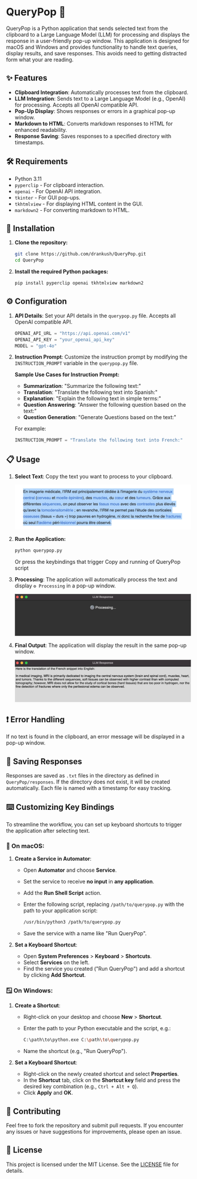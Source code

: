 
# QueryPop 🎉

QueryPop is a Python application that sends selected text from the clipboard to a Large Language Model (LLM) for processing and displays the response in a user-friendly pop-up window. This application is designed for macOS and Windows and provides functionality to handle text queries, display results, and save responses. This avoids need to getting distracted form what your are reading.

## ✨ Features 

- **Clipboard Integration**: Automatically processes text from the clipboard.
- **LLM Integration**: Sends text to a Large Language Model (e.g., OpenAI) for processing. Accepts all OpenAI compatible API.
- **Pop-Up Display**: Shows responses or errors in a graphical pop-up window.
- **Markdown to HTML**: Converts markdown responses to HTML for enhanced readability.
- **Response Saving**: Saves responses to a specified directory with timestamps.

## 🛠️ Requirements  


- Python 3.11
- `pyperclip` - For clipboard interaction.
- `openai` - For OpenAI API integration.
- `tkinter` - For GUI pop-ups.
- `tkhtmlview` - For displaying HTML content in the GUI.
- `markdown2` - For converting markdown to HTML.

## 🚀 Installation 

1. **Clone the repository:**

   ```bash
   git clone https://github.com/drankush/QueryPop.git
   cd QueryPop
   ```

2. **Install the required Python packages:**

   ```bash
   pip install pyperclip openai tkhtmlview markdown2
   ```

##  ⚙️ Configuration

1. **API Details**: Set your API details in the `querypop.py` file. Accepts all OpenAI compatible API.

   ```python
   OPENAI_API_URL = "https://api.openai.com/v1"
   OPENAI_API_KEY = "your_openai_api_key"
   MODEL = "gpt-4o"
   ```

2. **Instruction Prompt**: Customize the instruction prompt by modifying the `INSTRUCTION_PROMPT` variable in the `querypop.py` file. 

   **Sample Use Cases for Instruction Prompt:**
   - **Summarization**: "Summarize the following text:"
   - **Translation**: "Translate the following text into Spanish:"
   - **Explanation**: "Explain the following text in simple terms:"
   - **Question Answering**: "Answer the following question based on the text:"
   - **Question Generation**: "Generate Questions based on the text:"
   
   For example:
   ```python
   INSTRUCTION_PROMPT = "Translate the following text into French:"
   ```

## 📋 Usage

1. **Select Text**: Copy the text you want to process to your clipboard.
   <p align="center">
     <img src="example/querypop_1.jpg" alt="Select a snippet of text in French" />
   </p>

2. **Run the Application:**

   ```bash
   python querypop.py
   ```
   Or press the keybindings that trigger Copy and running of QueryPop script

3. **Processing**: The application will automatically process the text and display `⚙️ Processing` in a pop-up window.
   <p align="center">
     <img src="example/querypop_2.jpg" alt="⚙️ Processing.. displayed on GUI screen" />
   </p>
4. **Final Output**: The application will display the result in the same pop-up window.
   <p align="center">
     <img src="example/querypop_3.jpg" alt="Final output" />
   </p>

## ❗ Error Handling

If no text is found in the clipboard, an error message will be displayed in a pop-up window.

## 💾 Saving Responses

Responses are saved as `.txt` files in the directory as defined in `QueryPop/responses`. 
If the directory does not exist, it will be created automatically. Each file is named with a timestamp for easy tracking.

## ⌨️ Customizing Key Bindings

To streamline the workflow, you can set up keyboard shortcuts to trigger the application after selecting text. 

### 🍏 On macOS:

1. **Create a Service in Automator**:
   - Open **Automator** and choose **Service**.
   - Set the service to receive **no input** in **any application**.
   - Add the **Run Shell Script** action.
   - Enter the following script, replacing `/path/to/querypop.py` with the path to your application script:

     ```bash
     /usr/bin/python3 /path/to/querypop.py
     ```

   - Save the service with a name like "Run QueryPop".

2. **Set a Keyboard Shortcut**:
   - Open **System Preferences** > **Keyboard** > **Shortcuts**.
   - Select **Services** on the left.
   - Find the service you created ("Run QueryPop") and add a shortcut by clicking **Add Shortcut**.

### 🪟 On Windows:

1. **Create a Shortcut**:
   - Right-click on your desktop and choose **New** > **Shortcut**.
   - Enter the path to your Python executable and the script, e.g.:

     ```bash
     C:\path\to\python.exe C:\path\to\querypop.py
     ```

   - Name the shortcut (e.g., "Run QueryPop").

2. **Set a Keyboard Shortcut**:
   - Right-click on the newly created shortcut and select **Properties**.
   - In the **Shortcut** tab, click on the **Shortcut key** field and press the desired key combination (e.g., `Ctrl + Alt + Q`).
   - Click **Apply** and **OK**.

## 🤝 Contributing

Feel free to fork the repository and submit pull requests. If you encounter any issues or have suggestions for improvements, please open an issue.

##  📜 License

This project is licensed under the MIT License. See the [LICENSE](LICENSE) file for details.


